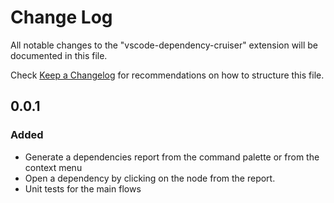 # Change Log

All notable changes to the "vscode-dependency-cruiser" extension will be documented in this file.

Check [Keep a Changelog](http://keepachangelog.com/) for recommendations on how to structure this file.

## 0.0.1

### Added

-   Generate a dependencies report from the command palette or from the context menu
-   Open a dependency by clicking on the node from the report.
-   Unit tests for the main flows
